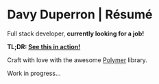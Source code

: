 # Davy Duperron | Résumé

Full stack developer, **currently looking for a job!**

**TL;DR: [See this in action!](https://yamafaktory.github.io)**

Craft with love with the awesome [Polymer](http://www.polymer-project.org) library.

Work in progress...
